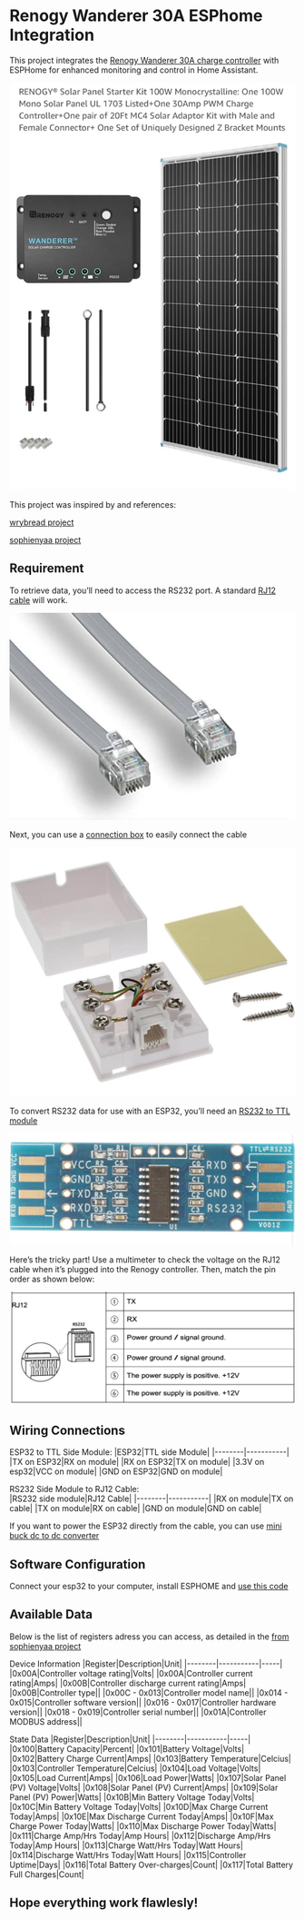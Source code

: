 # Renogy Wanderer 30A ESPhome Integration

This project integrates the [Renogy Wanderer 30A charge controller](https://amzn.to/49AiwHF) with ESPHome for enhanced monitoring and control in Home Assistant.

![Renogy Wanderer 30A](image/IMG_6312.jpeg)

This project was inspired by and references:

[wrybread project](https://github.com/wrybread/ESP32ArduinoRenogy)

[sophienyaa project](https://github.com/sophienyaa/NodeRenogy)

## Requirement

To retrieve data, you’ll need to access the RS232 port. A standard [RJ12 cable](https://amzn.to/3OSy67P) will work.

![RJ12](image/IMG_6315.jpeg)

Next, you can use a [connection box](https://amzn.to/41t3C3V) to easily connect the cable

![Connection box](image/IMG_6316.jpeg)

To convert RS232 data for use with an ESP32, you’ll need an [RS232 to TTL module](https://amzn.to/4gavRcb)

![RS232 to TTL module](image/IMG_6317.jpeg)

Here’s the tricky part! Use a multimeter to check the voltage on the RJ12 cable when it’s plugged into the Renogy controller. Then, match the pin order as shown below:

![Renogy RS232 pinout](image/IMG_6318.png)

## Wiring Connections

ESP32 to TTL Side Module:
|ESP32|TTL side Module|
|--------|-----------|
|TX on ESP32|RX on module|
|RX on ESP32|TX on module|
|3.3V on esp32|VCC on module|
|GND on ESP32|GND on module|

RS232 Side Module to RJ12 Cable:  
|RS232 side module|RJ12 Cable|
|--------|-----------|
|RX on module|TX on cable|
|TX on module|RX on cable|
|GND on module|GND on cable|

If you want to power the ESP32 directly from the cable, you can use  [mini buck dc to dc converter](https://amzn.to/4ityJCo)

## Software Configuration
Connect your esp32 to your computer, install ESPHOME and [use this code](https://github.com/mlevac21/Renogy-Wanderer-30a-Esphome/blob/main/code)

## Available Data
Below is the list of registers adress you can access, as detailed in the [from sophienyaa project](https://github.com/sophienyaa/NodeRenogy)

Device Information
|Register|Description|Unit|
|--------|-----------|-----|
|0x00A|Controller voltage rating|Volts|
|0x00A|Controller current rating|Amps|
|0x00B|Controller discharge current rating|Amps|
|0x00B|Controller type||
|0x00C - 0x013|Controller model name||
|0x014 - 0x015|Controller software version||
|0x016 - 0x017|Controller hardware version||
|0x018 - 0x019|Controller serial number||
|0x01A|Controller MODBUS address||

State Data
|Register|Description|Unit|
|--------|-----------|-----|
|0x100|Battery Capacity|Percent|
|0x101|Battery Voltage|Volts|
|0x102|Battery Charge Current|Amps|
|0x103|Battery Temperature|Celcius|
|0x103|Controller Temperature|Celcius|
|0x104|Load Voltage|Volts|
|0x105|Load Current|Amps|
|0x106|Load Power|Watts|
|0x107|Solar Panel (PV) Voltage|Volts|
|0x108|Solar Panel (PV) Current|Amps|
|0x109|Solar Panel (PV) Power|Watts|
|0x10B|Min Battery Voltage Today|Volts|
|0x10C|Min Battery Voltage Today|Volts|
|0x10D|Max Charge Current Today|Amps|
|0x10E|Max Discharge Current Today|Amps|
|0x10F|Max Charge Power Today|Watts|
|0x110|Max Discharge Power Today|Watts|
|0x111|Charge Amp/Hrs Today|Amp Hours|
|0x112|Discharge Amp/Hrs Today|Amp Hours|
|0x113|Charge Watt/Hrs Today|Watt Hours|
|0x114|Discharge Watt/Hrs Today|Watt Hours|
|0x115|Controller Uptime|Days|
|0x116|Total Battery Over-charges|Count|
|0x117|Total Battery Full Charges|Count|

## Hope everything work flawlesly!
